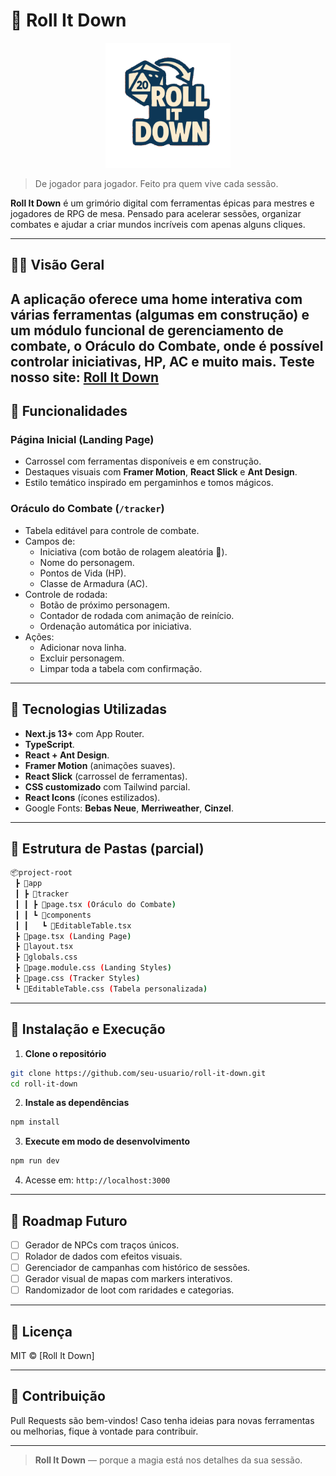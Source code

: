 # 🎲 Roll It Down

<div align="center">
  <img src="./public/assets/logo.svg" alt="Roll It Down Logo" width="200" height="200">
</div>

> De jogador para jogador. Feito pra quem vive cada sessão.

**Roll It Down** é um grimório digital com ferramentas épicas para mestres e jogadores de RPG de mesa. Pensado para acelerar sessões, organizar combates e ajudar a criar mundos incríveis com apenas alguns cliques.

---

## 🧙‍♂️ Visão Geral

A aplicação oferece uma **home interativa** com várias ferramentas (algumas em construção) e um **módulo funcional de gerenciamento de combate**, o **Oráculo do Combate**, onde é possível controlar iniciativas, HP, AC e muito mais.
Teste nosso site: [Roll It Down](https://roll-it-down.vercel.app/)
---

## 🚀 Funcionalidades

### Página Inicial (Landing Page)

- Carrossel com ferramentas disponíveis e em construção.
- Destaques visuais com **Framer Motion**, **React Slick** e **Ant Design**.
- Estilo temático inspirado em pergaminhos e tomos mágicos.

### Oráculo do Combate (`/tracker`)

- Tabela editável para controle de combate.
- Campos de:
  - Iniciativa (com botão de rolagem aleatória 🔮).
  - Nome do personagem.
  - Pontos de Vida (HP).
  - Classe de Armadura (AC).
- Controle de rodada:
  - Botão de próximo personagem.
  - Contador de rodada com animação de reinício.
  - Ordenação automática por iniciativa.
- Ações:
  - Adicionar nova linha.
  - Excluir personagem.
  - Limpar toda a tabela com confirmação.

---

## 🧱 Tecnologias Utilizadas

- **Next.js 13+** com App Router.
- **TypeScript**.
- **React + Ant Design**.
- **Framer Motion** (animações suaves).
- **React Slick** (carrossel de ferramentas).
- **CSS customizado** com Tailwind parcial.
- **React Icons** (ícones estilizados).
- Google Fonts: **Bebas Neue**, **Merriweather**, **Cinzel**.

---

## 📂 Estrutura de Pastas (parcial)

```bash
📦project-root
 ┣ 📁app
 ┃ ┣ 📁tracker
 ┃ ┃ ┣ 📜page.tsx (Oráculo do Combate)
 ┃ ┃ ┗ 📁components
 ┃ ┃   ┗ 📜EditableTable.tsx
 ┣ 📜page.tsx (Landing Page)
 ┣ 📜layout.tsx
 ┣ 📜globals.css
 ┣ 📜page.module.css (Landing Styles)
 ┣ 📜page.css (Tracker Styles)
 ┗ 📜EditableTable.css (Tabela personalizada)
```

---

## 🧪 Instalação e Execução

1. **Clone o repositório**

```bash
git clone https://github.com/seu-usuario/roll-it-down.git
cd roll-it-down
```

2. **Instale as dependências**

```bash
npm install
```

3. **Execute em modo de desenvolvimento**

```bash
npm run dev
```

4. Acesse em: `http://localhost:3000`

---

## 🔮 Roadmap Futuro

- [ ] Gerador de NPCs com traços únicos.
- [ ] Rolador de dados com efeitos visuais.
- [ ] Gerenciador de campanhas com histórico de sessões.
- [ ] Gerador visual de mapas com markers interativos.
- [ ] Randomizador de loot com raridades e categorias.

---

## 📜 Licença

MIT © [Roll It Down]

---

## 🙌 Contribuição

Pull Requests são bem-vindos! Caso tenha ideias para novas ferramentas ou melhorias, fique à vontade para contribuir.

---

> **Roll It Down** — porque a magia está nos detalhes da sua sessão.
